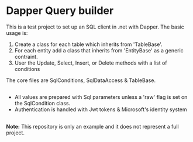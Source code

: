# Dapper Query builder
This is a test project to set up an SQL client in .net with Dapper.
The basic usage is:
1. Create a class for each  table which inherits from 'TableBase'.
2. For each entity add a class that inherits from 'EntityBase' as a generic contraint.
2. User the Update, Select, Insert, or Delete methods with a list of conditions

The core files are SqlConditions, SqlDataAccess & TableBase.
##
 - All values are prepared with Sql parameters unless a 'raw' flag is set on the SqlCondition class.
- Authentication is handled with Jwt tokens & Microsoft's identity system
##
**Note:** This repository is only an example and it does not represent a full project.
